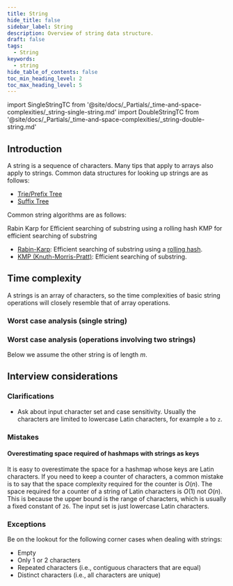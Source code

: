 ```yaml
---
title: String
hide_title: false
sidebar_label: String
description: Overview of string data structure.
draft: false
tags: 
  - String
keywords: 
  - string
hide_table_of_contents: false
toc_min_heading_level: 2
toc_max_heading_level: 5
---
```


import SingleStringTC from '@site/docs/_Partials/_time-and-space-complexities/_string-single-string.md'
import DoubleStringTC from '@site/docs/_Partials/_time-and-space-complexities/_string-double-string.md'

## Introduction

A string is a sequence of characters. Many tips that apply to arrays also apply to strings. Common data structures for looking up strings are as follows:

- [Trie/Prefix Tree](https://en.wikipedia.org/wiki/Trie)
- [Suffix Tree](https://en.wikipedia.org/wiki/Suffix_tree)

Common string algorithms are as follows:

Rabin Karp for Efficient searching of substring using a rolling hash
KMP for efficient searching of substring

- [Rabin-Karp](https://en.wikipedia.org/wiki/Rabin-Karp_algorithm): Efficient searching of substring using a [rolling hash](https://en.wikipedia.org/wiki/Rolling_hash).
- [KMP (Knuth-Morris-Pratt)](https://en.wikipedia.org/wiki/Knuth%E2%80%93Morris%E2%80%93Pratt_algorithm): Efficient searching of substring.

## Time complexity 

A strings is an array of characters, so the time complexities of basic string operations will closely resemble that of array operations.

### Worst case analysis (single string)

<SingleStringTC />

### Worst case analysis (operations involving two strings)

Below we assume the other string is of length $m$.

<DoubleStringTC />

## Interview considerations

### Clarifications

- Ask about input character set and case sensitivity. Usually the characters are limited to lowercase Latin characters, for example `a` to `z`.

### Mistakes

#### Overestimating space required of hashmaps with strings as keys

It is easy to overestimate the space for a hashmap whose keys are Latin characters. If you need to keep a counter of characters, a common mistake is to say that the space complexity required for the counter is $O(n)$. The space required for a counter of a string of Latin characters is $O(1)$ not $O(n)$. This is because the upper bound is the range of characters, which is usually a fixed constant of `26`. The input set is just lowercase Latin characters.

### Exceptions

Be on the lookout for the following corner cases when dealing with strings:

- Empty
- Only 1 or 2 characters
- Repeated characters (i.e., contiguous characters that are equal)
- Distinct characters (i.e., all characters are unique)

